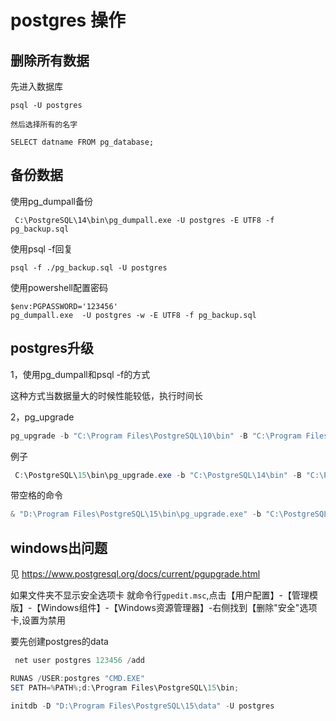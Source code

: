 
# postgres 操作


## 删除所有数据

先进入数据库


```
psql -U postgres

然后选择所有的名字

SELECT datname FROM pg_database;
```

## 备份数据

使用pg_dumpall备份

```
 C:\PostgreSQL\14\bin\pg_dumpall.exe -U postgres -E UTF8 -f pg_backup.sql
```

使用psql -f回复
```
psql -f ./pg_backup.sql -U postgres
```


使用powershell配置密码

```
$env:PGPASSWORD='123456'
pg_dumpall.exe  -U postgres -w -E UTF8 -f pg_backup.sql
```
## postgres升级

1，使用pg_dumpall和psql -f的方式

这种方式当数据量大的时候性能较低，执行时间长

2，pg_upgrade

```powershell
pg_upgrade -b "C:\Program Files\PostgreSQL\10\bin" -B "C:\Program Files\PostgreSQL\12\bin" -d "C:\Program Files\PostgreSQL\10\data" -D "C:\Program Files\PostgreSQL\12\data" -U postgres
```
 
 例子
```powershell
 C:\PostgreSQL\15\bin\pg_upgrade.exe -b "C:\PostgreSQL\14\bin" -B "C:\PostgreSQL\15\bin" -d "C:\PostgreSQL\14\data" -D "C:\PostgreSQL\15\data" -U postgres
```

带空格的命令

```powershell
& "D:\Program Files\PostgreSQL\15\bin\pg_upgrade.exe" -b "C:\PostgreSQL\14\bin" -B "D:\Program Files\PostgreSQL\15\bin" -d "C:\PostgreSQL\14\data" -D "D:\Program Files\PostgreSQL\15\data" -U postgres
```



## windows出问题

见
https://www.postgresql.org/docs/current/pgupgrade.html

如果文件夹不显示安全选项卡
就命令行`gpedit.msc`,点击【用户配置】-【管理模版】-【Windows组件】-【Windows资源管理器】-右侧找到【删除"安全"选项卡,设置为禁用

要先创建postgres的data
```powershell
 net user postgres 123456 /add

RUNAS /USER:postgres "CMD.EXE"
SET PATH=%PATH%;d:\Program Files\PostgreSQL\15\bin;

initdb -D "D:\Program Files\PostgreSQL\15\data" -U postgres
```